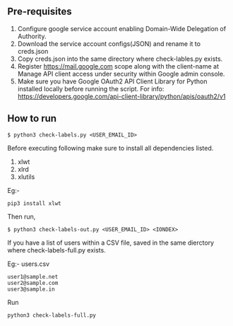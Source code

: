 ## Pre-requisites

1. Configure google service account enabling Domain-Wide Delegation of Authority.
2. Download the service account configs(JSON) and rename it to creds.json
3. Copy creds.json into the same directory where check-lables.py exists.
4. Register https://mail.google.com scope along with the client-name at Manage API client access under security within Google admin console.
5. Make sure you have Google OAuth2 API Client Library for Python installed locally before running the script.
For info: https://developers.google.com/api-client-library/python/apis/oauth2/v1

## How to run

```
$ python3 check-labels.py <USER_EMAIL_ID>
```

Before executing following make sure to install all dependencies listed.
1. xlwt 
2. xlrd
3. xlutils

Eg:- 
```
pip3 install xlwt
```
Then run,

```
$ python3 check-labels-out.py <USER_EMAIL_ID> <IONDEX>
```

If you have a list of users within a CSV file, saved in the same dierctory where check-labels-full.py exists.

Eg:- users.csv

```
user1@sample.net
user2@sample.com
user3@sample.in

```

Run

```
python3 check-labels-full.py
```
